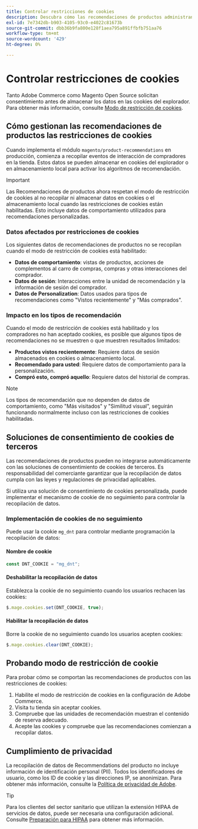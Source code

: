 ```yaml
---
title: Controlar restricciones de cookies
description: Descubra cómo las recomendaciones de productos administran las restricciones de cookies y el cumplimiento de la privacidad.
exl-id: 7e7342db-b903-4105-93c0-e4022c81673b
source-git-commit: dbb36b9fa800e128f1aea795a891ffbfb751aa76
workflow-type: tm+mt
source-wordcount: '429'
ht-degree: 0%

---
```


# Controlar restricciones de cookies

Tanto Adobe Commerce como Magento Open Source solicitan consentimiento antes de almacenar los datos en las cookies del explorador. Para obtener más información, consulte [Modo de restricción de cookies](https://experienceleague.adobe.com/docs/commerce-admin/start/compliance/privacy/compliance-cookie-law.html).

## Cómo gestionan las recomendaciones de productos las restricciones de cookies

Cuando implementa el módulo `magento/product-recommendations` en producción, comienza a recopilar eventos de interacción de compradores en la tienda. Estos datos se pueden almacenar en cookies del explorador o en almacenamiento local para activar los algoritmos de recomendación.

>[!IMPORTANT]
>
>Las Recomendaciones de productos ahora respetan el modo de restricción de cookies al no recopilar ni almacenar datos en cookies o el almacenamiento local cuando las restricciones de cookies están habilitadas. Esto incluye datos de comportamiento utilizados para recomendaciones personalizadas.

### Datos afectados por restricciones de cookies

Los siguientes datos de recomendaciones de productos no se recopilan cuando el modo de restricción de cookies está habilitado:

- **Datos de comportamiento**: vistas de productos, acciones de complementos al carro de compras, compras y otras interacciones del comprador.
- **Datos de sesión**: Interacciones entre la unidad de recomendación y la información de sesión del comprador.
- **Datos de Personalization**: Datos usados para tipos de recomendaciones como &quot;Vistos recientemente&quot; y &quot;Más comprados&quot;.

### Impacto en los tipos de recomendación

Cuando el modo de restricción de cookies está habilitado y los compradores no han aceptado cookies, es posible que algunos tipos de recomendaciones no se muestren o que muestren resultados limitados:

- **Productos vistos recientemente**: Requiere datos de sesión almacenados en cookies o almacenamiento local.
- **Recomendado para usted**: Requiere datos de comportamiento para la personalización.
- **Compró esto, compró aquello**: Requiere datos del historial de compras.

>[!NOTE]
>
>Los tipos de recomendación que no dependen de datos de comportamiento, como &quot;Más visitados&quot; y &quot;Similitud visual&quot;, seguirán funcionando normalmente incluso con las restricciones de cookies habilitadas.

## Soluciones de consentimiento de cookies de terceros

Las recomendaciones de productos pueden no integrarse automáticamente con las soluciones de consentimiento de cookies de terceros. Es responsabilidad del comerciante garantizar que la recopilación de datos cumpla con las leyes y regulaciones de privacidad aplicables.

Si utiliza una solución de consentimiento de cookies personalizada, puede implementar el mecanismo de cookie de no seguimiento para controlar la recopilación de datos.

### Implementación de cookies de no seguimiento

Puede usar la cookie `mg_dnt` para controlar mediante programación la recopilación de datos:

#### Nombre de cookie

```javascript
const DNT_COOKIE = "mg_dnt";
```

#### Deshabilitar la recopilación de datos

Establezca la cookie de no seguimiento cuando los usuarios rechacen las cookies:

```javascript
$.mage.cookies.set(DNT_COOKIE, true);
```

#### Habilitar la recopilación de datos

Borre la cookie de no seguimiento cuando los usuarios acepten cookies:

```javascript
$.mage.cookies.clear(DNT_COOKIE);
```

## Probando modo de restricción de cookie

Para probar cómo se comportan las recomendaciones de productos con las restricciones de cookies:

1. Habilite el modo de restricción de cookies en la configuración de Adobe Commerce.
1. Visita tu tienda sin aceptar cookies.
1. Compruebe que las unidades de recomendación muestran el contenido de reserva adecuado.
1. Acepte las cookies y compruebe que las recomendaciones comienzan a recopilar datos.

## Cumplimiento de privacidad

La recopilación de datos de Recommendations del producto no incluye información de identificación personal (PII). Todos los identificadores de usuario, como los ID de cookie y las direcciones IP, se anonimizan. Para obtener más información, consulte la [Política de privacidad de Adobe](https://www.adobe.com/privacy/policy.html).

>[!TIP]
>
>Para los clientes del sector sanitario que utilizan la extensión HIPAA de servicios de datos, puede ser necesaria una configuración adicional. Consulte [Preparación para HIPAA](../data-connection/hipaa-readiness.md) para obtener más información.
